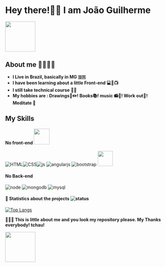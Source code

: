 
# **Hey there!👋😜 I am João Guilherme** 

<img src="https://c.tenor.com/4kIHjPaMiDoAAAAi/the-blobs-live-on-waving.gif" width="96"/>

## **About me** 👨🏽🙋🏽
- **I Live in Brazil, basically in MG 🇧🇷**
- **I have been learning about a little Front-end 💻📱📺**
- **I still take technical course** 💾🔌
- **My hobbies are : Drawings📘✏️! Books📚! music 📻🎵! Work out💪! Meditate 🧘**

## **My Skills**
#### **No front-end**  <img src="https://c.tenor.com/0YV9kNh0t6UAAAAC/emoji-angry.gif" width="50"/>


![HTML](https://img.icons8.com/color/48/000000/html-5--v1.png)![CSS](https://img.icons8.com/color/48/000000/css3.png)![js](https://img.icons8.com/color/48/000000/javascript--v1.png)
![angularjs](https://img.icons8.com/color/48/000000/angularjs.png)
![bootstrap](https://img.icons8.com/color/48/000000/bootstrap.png)
<img src="https://seeklogo.com/images/M/materialize-logo-0FCAD8A6F8-seeklogo.com.png" width="48"/>


#### **No Back-end**
![node](https://img.icons8.com/color/48/000000/nodejs.png)
![mongodb](https://img.icons8.com/color/48/000000/mongodb.png)
![mysql](https://img.icons8.com/fluency/48/000000/mysql-logo.png)



#### **🤪 Statistics about the projects** ![status](https://img.icons8.com/color/24/000000/combo-chart--v2.png)


[![Top Langs](https://github-readme-stats.vercel.app/api/top-langs/?username=JoaoG23&langs_count=8)](https://github.com/JoaoG23/github-readme-stats)

**🤭🤘🏽 This is little about me and you look my repository please. My Thanks everybody! tchau!** 

<img src="https://c.tenor.com/nebZyl8oN7IAAAAi/wave-hello.gif" width="96"/>


